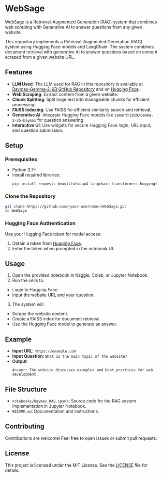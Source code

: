 # WebSage

WebSage is a Retrieval-Augmented Generation (RAG) system that combines web scraping with Generative AI to answer questions from any given website.

This repository implements a Retrieval-Augmented Generation (RAG) system using Hugging Face models and LangChain. The system combines document retrieval with generative AI to answer questions based on content scraped from a given website URL.

## Features
- **LLM Used**: The LLM used for RAG in this repository is available at [Baymax-Gemma-2-9B GitHub Repository](https://github.com/samarth1029/baymax-gemma-2-9B) and on [Hugging Face](https://huggingface.co/samarth1029/Gemma-2-2b-baymax).
- **Web Scraping**: Extract content from a given website.
- **Chunk Splitting**: Split large text into manageable chunks for efficient processing.
- **FAISS Indexing**: Use FAISS for efficient similarity search and retrieval.
- **Generative AI**: Integrate Hugging Face models like `samarth1029/Gemma-2-2b-baymax` for question answering.
- **Interactive UI**: Use widgets for secure Hugging Face login, URL input, and question submission.

## Setup

### Prerequisites
- Python 3.7+
- Install required libraries:
  ```bash
  pip install requests beautifulsoup4 langchain transformers huggingface_hub faiss-cpu ipywidgets
  ```

### Clone the Repository
```bash
git clone https://github.com/<your-username>/WebSage.git
cd WebSage
```

### Hugging Face Authentication
Use your Hugging Face token for model access:
1. Obtain a token from [Hugging Face](https://huggingface.co/settings/tokens).
2. Enter the token when prompted in the notebook UI.

## Usage

1. Open the provided notebook in Kaggle, Colab, or Jupyter Notebook.
2. Run the cells to:
  - Login to Hugging Face.
  - Input the website URL and your question.
3. The system will:
  - Scrape the website content.
  - Create a FAISS index for document retrieval.
  - Use the Hugging Face model to generate an answer.

## Example
- **Input URL**: `https://example.com`
- **Input Question**: `What is the main topic of the website?`
- **Output**:
  ```
  Answer: The website discusses examples and best practices for web development.
  ```

## File Structure
- `notebooks/baymax_RAG.ipynb`: Source code for the RAG system implementation in Jupyter Notebook.
- `README.md`: Documentation and instructions.

## Contributing
Contributions are welcome! Feel free to open issues or submit pull requests.

## License
This project is licensed under the MIT License. See the [LICENSE](LICENSE) file for details.
